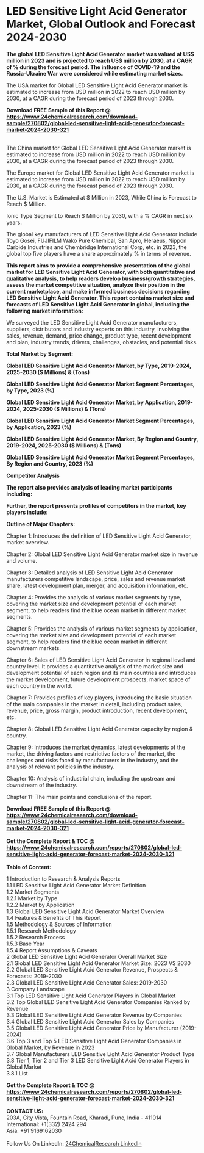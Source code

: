 <h1>LED Sensitive Light Acid Generator Market, Global Outlook and Forecast 2024-2030</h1><p><strong>The global LED Sensitive Light Acid Generator market was valued at US$ million in 2023 and is projected to reach US$ million by 2030, at a CAGR of % during the forecast period. The influence of COVID-19 and the Russia-Ukraine War were considered while estimating market sizes.</strong></p><p>
</p><p>The USA market for Global LED Sensitive Light Acid Generator market is estimated to increase from USD million in 2022 to reach USD million by 2030, at a CAGR during the forecast period of 2023 through 2030.</p><div><b>Download FREE Sample of this Report @ 
            <a href="https://www.24chemicalresearch.com/download-sample/270802/global-led-sensitive-light-acid-generator-forecast-market-2024-2030-321">
            https://www.24chemicalresearch.com/download-sample/270802/global-led-sensitive-light-acid-generator-forecast-market-2024-2030-321</a></b></div><br><p>
</p><p>The China market for Global LED Sensitive Light Acid Generator market is estimated to increase from USD million in 2022 to reach USD million by 2030, at a CAGR during the forecast period of 2023 through 2030.</p><p>
</p><p>The Europe market for Global LED Sensitive Light Acid Generator market is estimated to increase from USD million in 2022 to reach USD million by 2030, at a CAGR during the forecast period of 2023 through 2030.</p><p>
</p><p>The U.S. Market is Estimated at $ Million in 2023, While China is Forecast to Reach $ Million.</p><p>
Ionic Type Segment to Reach $ Million by 2030, with a % CAGR in next six years.</p><p>
The global key manufacturers of LED Sensitive Light Acid Generator include Toyo Gosei, FUJIFILM Wako Pure Chemical, San Apro, Heraeus, Nippon Carbide Industries and Chembridge International Corp, etc. in 2023, the global top five players have a share approximately % in terms of revenue.</p><p>
<strong>This report aims to provide a comprehensive presentation of the global market for LED Sensitive Light Acid Generator, with both quantitative and qualitative analysis, to help readers develop business/growth strategies, assess the market competitive situation, analyze their position in the current marketplace, and make informed business decisions regarding LED Sensitive Light Acid Generator. This report contains market size and forecasts of LED Sensitive Light Acid Generator in global, including the following market information:</strong></p><p>
</p><p>
</p><p>We surveyed the LED Sensitive Light Acid Generator manufacturers, suppliers, distributors and industry experts on this industry, involving the sales, revenue, demand, price change, product type, recent development and plan, industry trends, drivers, challenges, obstacles, and potential risks.</p><p>
<strong>Total Market by Segment:</strong></p><p>
<strong>Global LED Sensitive Light Acid Generator Market, by Type, 2019-2024, 2025-2030 ($ Millions) &amp; (Tons)</strong></p><p>
<strong>Global LED Sensitive Light Acid Generator Market Segment Percentages, by Type, 2023 (%)</strong></p><p>
</p><p>
<strong>Global LED Sensitive Light Acid Generator Market, by Application, 2019-2024, 2025-2030 ($ Millions) &amp; (Tons)</strong></p><p>
<strong>Global LED Sensitive Light Acid Generator Market Segment Percentages, by Application, 2023 (%)</strong></p><p>
</p><p>
<strong>Global LED Sensitive Light Acid Generator Market, By Region and Country, 2019-2024, 2025-2030 ($ Millions) &amp; (Tons)</strong></p><p>
<strong>Global LED Sensitive Light Acid Generator Market Segment Percentages, By Region and Country, 2023 (%)</strong></p><p>
</p><p>
	</p><p>
<strong>Competitor Analysis</strong></p><p>
<strong>The report also provides analysis of leading market participants including:</strong></p><p>
</p><p>
<strong>Further, the report presents profiles of competitors in the market, key players include:</strong></p><p>
</p><p>
<strong>Outline of Major Chapters:</strong></p><p>
</p><p>Chapter 1: Introduces the definition of LED Sensitive Light Acid Generator, market overview.</p><p>
Chapter 2: Global LED Sensitive Light Acid Generator market size in revenue and volume.</p><p>
Chapter 3: Detailed analysis of LED Sensitive Light Acid Generator manufacturers competitive landscape, price, sales and revenue market share, latest development plan, merger, and acquisition information, etc.</p><p>
Chapter 4: Provides the analysis of various market segments by type, covering the market size and development potential of each market segment, to help readers find the blue ocean market in different market segments.</p><p>
Chapter 5: Provides the analysis of various market segments by application, covering the market size and development potential of each market segment, to help readers find the blue ocean market in different downstream markets.</p><p>
Chapter 6: Sales of LED Sensitive Light Acid Generator in regional level and country level. It provides a quantitative analysis of the market size and development potential of each region and its main countries and introduces the market development, future development prospects, market space of each country in the world.</p><p>
Chapter 7: Provides profiles of key players, introducing the basic situation of the main companies in the market in detail, including product sales, revenue, price, gross margin, product introduction, recent development, etc.</p><p>
Chapter 8: Global LED Sensitive Light Acid Generator capacity by region &amp; country.</p><p>
Chapter 9: Introduces the market dynamics, latest developments of the market, the driving factors and restrictive factors of the market, the challenges and risks faced by manufacturers in the industry, and the analysis of relevant policies in the industry.</p><p>
Chapter 10: Analysis of industrial chain, including the upstream and downstream of the industry.</p><p>
Chapter 11: The main points and conclusions of the report.</p><div><b>Download FREE Sample of this Report @ 
            <a href="https://www.24chemicalresearch.com/download-sample/270802/global-led-sensitive-light-acid-generator-forecast-market-2024-2030-321">
            https://www.24chemicalresearch.com/download-sample/270802/global-led-sensitive-light-acid-generator-forecast-market-2024-2030-321</a></b></div><br><div><b>Get the Complete Report & TOC @ 
            <a href="https://www.24chemicalresearch.com/reports/270802/global-led-sensitive-light-acid-generator-forecast-market-2024-2030-321">
            https://www.24chemicalresearch.com/reports/270802/global-led-sensitive-light-acid-generator-forecast-market-2024-2030-321</a></b></div><br>
            <b>Table of Content:</b><p>1 Introduction to Research & Analysis Reports<br />
    1.1 LED Sensitive Light Acid Generator Market Definition<br />
    1.2 Market Segments<br />
        1.2.1 Market by Type<br />
        1.2.2 Market by Application<br />
    1.3 Global LED Sensitive Light Acid Generator Market Overview<br />
    1.4 Features & Benefits of This Report<br />
    1.5 Methodology & Sources of Information<br />
        1.5.1 Research Methodology<br />
        1.5.2 Research Process<br />
        1.5.3 Base Year<br />
        1.5.4 Report Assumptions & Caveats<br />
2 Global LED Sensitive Light Acid Generator Overall Market Size<br />
    2.1 Global LED Sensitive Light Acid Generator Market Size: 2023 VS 2030<br />
    2.2 Global LED Sensitive Light Acid Generator Revenue, Prospects & Forecasts: 2019-2030<br />
    2.3 Global LED Sensitive Light Acid Generator Sales: 2019-2030<br />
3 Company Landscape<br />
    3.1 Top LED Sensitive Light Acid Generator Players in Global Market<br />
    3.2 Top Global LED Sensitive Light Acid Generator Companies Ranked by Revenue<br />
    3.3 Global LED Sensitive Light Acid Generator Revenue by Companies<br />
    3.4 Global LED Sensitive Light Acid Generator Sales by Companies<br />
    3.5 Global LED Sensitive Light Acid Generator Price by Manufacturer (2019-2024)<br />
    3.6 Top 3 and Top 5 LED Sensitive Light Acid Generator Companies in Global Market, by Revenue in 2023<br />
    3.7 Global Manufacturers LED Sensitive Light Acid Generator Product Type<br />
    3.8 Tier 1, Tier 2 and Tier 3 LED Sensitive Light Acid Generator Players in Global Market<br />
        3.8.1 List</p><div><b>Get the Complete Report & TOC @ 
            <a href="https://www.24chemicalresearch.com/reports/270802/global-led-sensitive-light-acid-generator-forecast-market-2024-2030-321">
            https://www.24chemicalresearch.com/reports/270802/global-led-sensitive-light-acid-generator-forecast-market-2024-2030-321</a></b></div><br><b>CONTACT US:</b><br>
            203A, City Vista, Fountain Road, Kharadi, Pune, India - 411014<br>
            International: +1(332) 2424 294<br>
            Asia: +91 9169162030 <br><br>
            Follow Us On LinkedIn: <a href="https://www.linkedin.com/company/24chemicalresearch/">24ChemicalResearch LinkedIn</a>